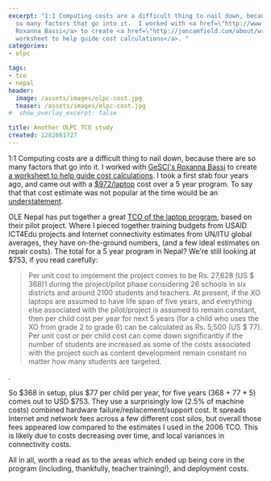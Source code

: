```yaml
---
excerpt: "1:1 Computing costs are a difficult thing to nail down, because there are
  so many factors that go into it.  I worked with <a href=\"http://www.gesci.org/\">GeSCI's
  Roxanna Bassi</a> to create <a href=\"http://joncamfield.com/about/writing/1to1\">a
  worksheet to help guide cost calculations</a>. "
categories:
- olpc

tags:
- tco
- nepal
header:
  image: /assets/images/olpc-cost.jpg
  teaser: /assets/images/olpc-cost.jpg
#  show_overlay_excerpt: false

title: Another OLPC TCO study
created: 1282661727
---
```

1:1 Computing costs are a difficult thing to nail down, because there are so many factors that go into it.  I worked with <a href="http://www.gesci.org/">GeSCI's Roxanna Bassi</a> to create <a href="http://joncamfield.com/about/writing/1to1">a worksheet to help guide cost calculations</a>.  I took a first stab four years ago, and came out with a <a href="http://www.olpcnews.com/sales_talk/price/the_real_cost_of_the.html">$972/laptop</a> cost over a 5 year program.  To say that that cost estimate was not popular at the time would be an <a href="http://news.slashdot.org/comments.pl?threshold=-1&mode=thread&commentsort=0&op=Change&sid=210776">understatement</a>.

OLE Nepal has put together a great <a href="http://blog.olenepal.org/index.php/archives/373">TCO of the laptop program</a>, based on their pilot project.  Where I pieced together training budgets from USAID ICT4Edu projects and Internet connectivity estimates from UN/ITU global averages, they have on-the-ground numbers, (and a few ideal estimates on repair costs).  The total for a 5 year program in Nepal? We're still looking at $753, if you read carefully:
<!--break-->
<blockquote>Per unit cost to implement the project comes to be Rs. 27,628 (US $ 368)1 during the project/pilot phase considering 26 schools in six districts and around 2100 students and teachers. At present, if the XO laptops are assumed to have life span of five years, and everything else associated with the pilot/project is assumed to remain constant, then per child cost per year for next 5 years (for a child who uses the XO from grade 2 to grade 6) can be calculated as Rs. 5,500 (US $ 77). Per unit cost or per child cost can come down significantly if the number of students are increased as some of the costs associated with the project such as content development remain constant no matter how many students are targeted. </blockquote>.

So $368 in setup, plus $77 per child per year, for five years (368 + 77 * 5) comes out to USD $753.  They use a surprisingly low (2.5% of machine costs) combined hardware failure/replacement/support cost.  It spreads Internet and network fees across a few different cost silos, but overall those fees appeared low compared to the estimates I used in the 2006 TCO.  This is likely  due to costs decreasing over time, and local variances in connectivity costs.

All in all, worth a read as to the areas which ended up being core in the program (including, thankfully, teacher training!), and deployment costs.
